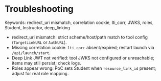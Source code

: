 # Troubleshooting

Keywords: redirect_uri mismatch, correlation cookie, lti_corr, JWKS, roles, Student, Instructor, deep_linking

- redirect_uri mismatch: strict scheme/host/path match to tool config (`TargetLinkURL` or `AuthURL`).
- Missing correlation cookie: `lti_corr` absent/expired; restart launch via `/api/launch/start`.
- Deep Link JWT not verified: tool JWKS not configured or unreachable; items may still persist; check logs.
- Roles appear wrong: PoC sets Student when `resource_link_id` present; adjust for real role mapping.
